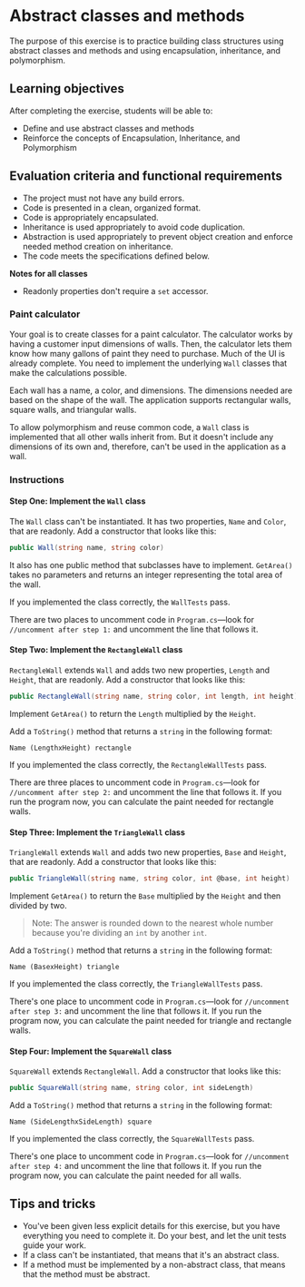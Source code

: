 # Abstract classes and methods

The purpose of this exercise is to practice building class structures using abstract classes and methods and using encapsulation, inheritance, and polymorphism.

## Learning objectives

After completing the exercise, students will be able to:

- Define and use abstract classes and methods
- Reinforce the concepts of Encapsulation, Inheritance, and Polymorphism

## Evaluation criteria and functional requirements

* The project must not have any build errors.
* Code is presented in a clean, organized format.
* Code is appropriately encapsulated.
* Inheritance is used appropriately to avoid code duplication.
* Abstraction is used appropriately to prevent object creation and enforce needed method creation on inheritance.
* The code meets the specifications defined below.

**Notes for all classes**
- Readonly properties don't require a `set` accessor.

### Paint calculator

Your goal is to create classes for a paint calculator. The calculator works by having a customer input dimensions of walls. Then, the calculator lets them know how many gallons of paint they need to purchase. Much of the UI is already complete. You need to implement the underlying `Wall` classes that make the calculations possible.

Each wall has a name, a color, and dimensions. The dimensions needed are based on the shape of the wall. The application supports rectangular walls, square walls, and triangular walls.

To allow polymorphism and reuse common code, a `Wall` class is implemented that all other walls inherit from. But it doesn't include any dimensions of its own and, therefore, can't be used in the application as a wall.

### Instructions

#### Step One: Implement the `Wall` class

The `Wall` class can't be instantiated. It has two properties, `Name` and `Color`, that are readonly. Add a constructor that looks like this:

``` csharp
public Wall(string name, string color)
```

It also has one public method that subclasses have to implement. `GetArea()` takes no parameters and returns an integer representing the total area of the wall.

If you implemented the class correctly, the `WallTests` pass.

There are two places to uncomment code in `Program.cs`—look for `//uncomment after step 1:` and uncomment the line that follows it.

#### Step Two: Implement the `RectangleWall` class

`RectangleWall` extends `Wall` and adds two new properties, `Length` and `Height`, that are readonly. Add a constructor that looks like this:

``` csharp
public RectangleWall(string name, string color, int length, int height)
```

Implement `GetArea()` to return the `Length` multiplied by the `Height`.

Add a `ToString()` method that returns a `string` in the following format:

```
Name (LengthxHeight) rectangle
```

If you implemented the class correctly, the `RectangleWallTests` pass.

There are three places to uncomment code in `Program.cs`—look for `//uncomment after step 2:` and uncomment the line that follows it. If you run the program now, you can calculate the paint needed for rectangle walls.

#### Step Three: Implement the `TriangleWall` class

`TriangleWall` extends `Wall` and adds two new properties, `Base` and `Height`, that are readonly. Add a constructor that looks like this:

``` csharp
public TriangleWall(string name, string color, int @base, int height)
```

Implement `GetArea()` to return the `Base` multiplied by the `Height` and then divided by two.

>Note: The answer is rounded down to the nearest whole number because you're dividing an `int` by another `int`.

Add a `ToString()` method that returns a `string` in the following format:

```
Name (BasexHeight) triangle
```

If you implemented the class correctly, the `TriangleWallTests` pass.

There's one place to uncomment code in `Program.cs`—look for `//uncomment after step 3:` and uncomment the line that follows it. If you run the program now, you can calculate the paint needed for triangle and rectangle walls.

#### Step Four: Implement the `SquareWall` class

`SquareWall` extends `RectangleWall`. Add a constructor that looks like this:

``` csharp
public SquareWall(string name, string color, int sideLength)
```

Add a `ToString()` method that returns a `string` in the following format:

```
Name (SideLengthxSideLength) square
```

If you implemented the class correctly, the `SquareWallTests` pass.

There's one place to uncomment code in `Program.cs`—look for `//uncomment after step 4:` and uncomment the line that follows it. If you run the program now, you can calculate the paint needed for all walls.

## Tips and tricks

- You've been given less explicit details for this exercise, but you have everything you need to complete it. Do your best, and let the unit tests guide your work.
- If a class can't be instantiated, that means that it's an abstract class.
- If a method must be implemented by a non-abstract class, that means that the method must be abstract.

